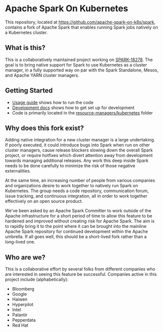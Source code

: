 # Apache Spark On Kubernetes

This repository, located at https://github.com/apache-spark-on-k8s/spark, contains a fork of Apache Spark that enables running Spark jobs natively on a Kubernetes cluster.

## What is this?

This is a collaboratively maintained project working on [SPARK-18278](https://issues.apache.org/jira/browse/SPARK-18278). The goal is to bring native support for Spark to use Kubernetes as a cluster manager, in a fully supported way on par with the Spark Standalone, Mesos, and Apache YARN cluster managers.

## Getting Started

- [Usage guide](https://apache-spark-on-k8s.github.io/userdocs/) shows how to run the code
- [Development docs](resource-managers/kubernetes/README.md) shows how to get set up for development
- Code is primarily located in the [resource-managers/kubernetes](resource-managers/kubernetes) folder

## Why does this fork exist?

Adding native integration for a new cluster manager is a large undertaking.  If poorly executed, it could introduce bugs into Spark when run on other cluster managers, cause release blockers slowing down the overall Spark project, or require hotfixes which divert attention away from development towards managing additional releases.  Any work this deep inside Spark needs to be done carefully to minimize the risk of those negative externalities.

At the same time, an increasing number of people from various companies and organizations desire to work together to natively run Spark on Kubernetes.  The group needs a code repository, communication forum, issue tracking, and continuous integration, all in order to work together effectively on an open source product.

We've been asked by an Apache Spark Committer to work outside of the Apache infrastructure for a short period of time to allow this feature to be hardened and improved without creating risk for Apache Spark.  The aim is to rapidly bring it to the point where it can be brought into the mainline Apache Spark repository for continued development within the Apache umbrella.  If all goes well, this should be a short-lived fork rather than a long-lived one.

## Who are we?

This is a collaborative effort by several folks from different companies who are interested in seeing this feature be successful.  Companies active in this project include (alphabetically):

- Bloomberg
- Google
- Haiwen
- Hyperpilot
- Intel
- Palantir
- Pepperdata
- Red Hat